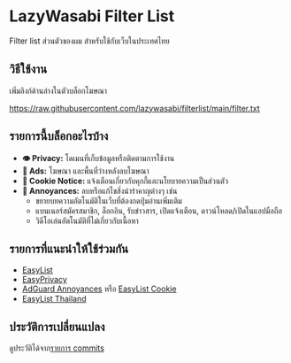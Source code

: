 # LazyWasabi Filter List

Filter list ส่วนตัวของผม สำหรับใช้กับเว็บในประเทศไทย

## วิธีใช้งาน

เพิ่มลิงก์ด้านล่างในตัวบล็อกโฆษณา

https://raw.githubusercontent.com/lazywasabi/filterlist/main/filter.txt

## รายการนี้บล็อกอะไรบ้าง
- **👁️ Privacy:** โดเมนที่เก็บข้อมูลหรือติดตามการใช้งาน
- **🚫 Ads:** โฆษณา และพื้นที่ว่างหลังลบโฆษณา
- **🍪 Cookie Notice:** แจ้งเตือนเกี่ยวกับคุกกี้และนโยบายความเป็นส่วนตัว
- **👻 Annoyances:** ลบหรือแก้ไขสิ่งน่ารำคาญต่างๆ เช่น
  - ขยายบทความอัตโนมัติในเว็บที่ต้องกดปุ่มอ่านเพิ่มเติม
  - แบนเนอร์สมัครสมาชิก, ล็อกอิน, รับข่าวสาร, เปิดแจ้งเตือน, ดาวน์โหลด/เปิดในแอปมือถือ
  - วิดีโอเล่นอัตโนมัติที่ไม่เกี่ยวกับเนื้อหา


## รายการที่แนะนำให้ใช้ร่วมกัน
- [EasyList](https://easylist.to/)
- [EasyPrivacy](https://easylist.to/)
- [AdGuard Annoyances](https://filters.adtidy.org/extension/ublock/filters/14.txt) หรือ [EasyList Cookie](https://easylist.to/)
- [EasyList Thailand](https://easylist-thailand.github.io/)


## ประวัติการเปลี่ยนแปลง
ดูประวัติได้จาก[รายการ commits](https://github.com/lazywasabi/filterlist/commits/main)
